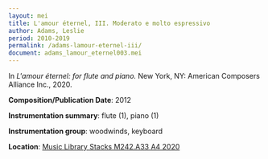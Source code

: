 ```yaml
---
layout: mei
title: L'amour éternel, III. Moderato e molto espressivo
author: Adams, Leslie
period: 2010-2019
permalink: /adams-lamour-eternel-iii/
document: adams_lamour_eternel003.mei
---
```


In *L'amour éternel: for flute and piano.* New York, NY: American Composers Alliance Inc., 2020.

**Composition/Publication Date**: 2012

**Instrumentation summary**: flute (1), piano (1)

**Instrumentation group**: woodwinds, keyboard

**Location**: <a href="https://tufts.primo.exlibrisgroup.com/permalink/01TUN_INST/1kc9gia/alma991018698258203851" target="_blank">Music Library Stacks M242.A33 A4 2020</a>